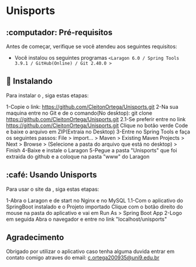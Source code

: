 # Unisports

## :computador: Pré-requisitos
Antes de começar, verifique se você atendeu aos seguintes requisitos:
* Você instalou os seguintes programas `<Laragon 6.0 / Spring Tools 3.9.1 / GitHub(Online) / Git 2.40.0 >`

## 🚀 Instalando
Para instalar o <Unisports>, siga estas etapas:

1-Copie o link: https://github.com/CleitonOrtega/Unisports.git
2-Na sua maquina entre no Git e de o comando(No desktop):
git clone https://github.com/CleitonOrtega/Unisports.git
2.1-Se preferir entre no link https://github.com/CleitonOrtega/Unisports.git Clique no botão verde Code e baixe o arquivo em ZIP(Extraia no Desktop)
3-Entre no Spring Tools e faça os seguintes passos: File > import... > Maven > Existing Maven Projects > Next > Browse > (Selecione a pasta do arquivo que está no desktop) > Finish
4-Baixe e instale o Laragon
5-Pegue a pasta "Unisports" que foi extraida do github e a coloque na pasta "www" do Laragon
  
## :café: Usando Unisports
Para usar o site da <UniSports>, siga estas etapas:

1-Abra o Laragon e de start no Nginx e no MySQL
1.1-Com o aplicativo do SpringBoot instalado e o Projeto importado Clique com o botão direito do mouse na pasta do aplicativo e vai em Run As > Spring Boot App
2-Logo em seguida Abra o navegador e entre no link "localhost/unisports"

## Agradecimento
Obrigado por utilizar o aplicativo <UniSports> caso tenha alguma duvida entrar em contato comigo atraves do email: c.ortega200935@uni9.edu.br
